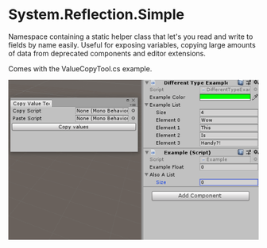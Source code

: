 # System.Reflection.Simple
Namespace containing a static helper class that let's you read and write to fields by name easily.
Useful for exposing variables, copying large amounts of data from deprecated components and editor extensions.

Comes with the ValueCopyTool.cs example.

![Example Tool GIF](example_tool.gif)
